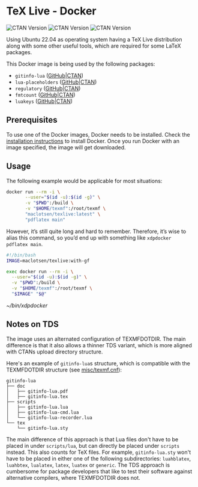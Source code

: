 # TeX Live - Docker
![CTAN Version](https://img.shields.io/ctan/v/regulatory?label=ctan%2Fregulatory)
![CTAN Version](https://img.shields.io/ctan/v/gitinfo-lua?label=ctan%2Fgitinfo-lua)
![CTAN Version](https://img.shields.io/ctan/v/lua-placeholders?label=ctan%2Flua-placeholders)

Using Ubuntu 22.04 as operating system having a TeX Live distribution along with some other useful tools, which are required for some LaTeX packages.

This Docker image is being used by the following packages:
- `gitinfo-lua` ([GitHub](https://github.com/Xerdi/gitinfo-lua)|[CTAN](https://ctan.org/pkg/gitinfo-lua))
- `lua-placeholders` ([GitHub](https://github.com/Xerdi/lua-placeholders)|[CTAN](https://ctan.org/pkg/lua-placeholders))
- `regulatory` ([GitHub](https://github.com/Xerdi/regulatory)|[CTAN](https://ctan.org/pkg/regulatory))
- `fmtcount` ([GitHub](https://github.com/Xerdi/fmtcount)|[CTAN](https://ctan.org/pkg/fmtcount))
- `luakeys` ([GitHub](https://github.com/Josef-Friedrich/luakeys)|[CTAN](https://ctan.org/pkg/luakeys))

## Prerequisites
To use one of the Docker images, Docker needs to be installed.
Check the [installation instructions](https://docs.docker.com/engine/install/) to install Docker.
Once you run Docker with an image specified, the image will get downloaded.

## Usage
The following example would be applicable for most situations:
```bash
docker run --rm -i \
       --user="$(id -u):$(id -g)" \
       -v "$PWD":/build \
       -v "$HOME/texmf":/root/texmf \
       "maclotsen/texlive:latest" \
       "pdflatex main"
```

However, it’s still quite long and hard to remember.
Therefore, it’s wise to alias this command, so you’d end up with something like `xdpdocker pdflatex main`.

```bash
#!/bin/bash
IMAGE=maclotsen/texlive:with-gf

exec docker run --rm -i \
  --user="$(id -u):$(id -g)" \
  -v "$PWD":/build \
  -v "$HOME/texmf":/root/texmf \
  "$IMAGE" "$@"
```
*~/bin/xdpdocker*

## Notes on TDS
The image uses an alternated configuration of TEXMFDOTDIR.
The main difference is that it also allows a thinner TDS variant, which is more aligned with CTANs upload directory structure.

Here's an example of `gitinfo-lua`s structure, which is compatible with the TEXMFDOTDIR structure (see [misc/texmf.cnf](misc/texmf.cnf)):
```
gitinfo-lua
├── doc
│   ├── gitinfo-lua.pdf
│   ├── gitinfo-lua.tex
├── scripts
│   ├── gitinfo-lua.lua
│   ├── gitinfo-lua-cmd.lua
│   └── gitinfo-lua-recorder.lua
└── tex
    └── gitinfo-lua.sty
```
The main difference of this approach is that Lua files don't have to be placed in under `scripts/lua`, but can directly be placed under `scripts` instead.
This also counts for TeX files. For example, `gitinfo-lua.sty` won't have to be placed in either one of the following subdirectories: `luahblatex`, `luahbtex`, `lualatex`, `latex`, `luatex` or `generic`.
The TDS approach is cumbersome for package developers that like to test their software against alternative compilers, where TEXMFDOTDIR does not.

